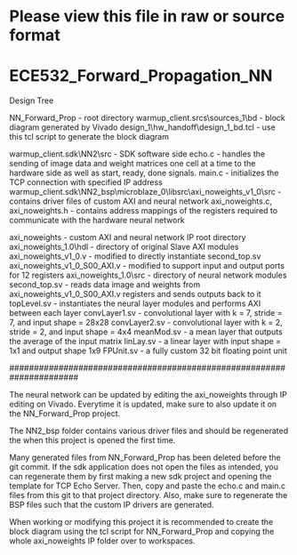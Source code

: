 # Please view this file in raw or source format

# ECE532_Forward_Propagation_NN

Design Tree

NN_Forward_Prop - root directory
  warmup_client.srcs\sources_1\bd - block diagram generated by Vivado
    design_1\hw_handoff\design_1_bd.tcl - use this tcl script to generate the block diagram
    
  warmup_client.sdk\NN2\src - SDK software side
    echo.c - handles the sending of image data and weight matrices one cell at a time to the hardware side as well as start, ready, done signals.
    main.c - initializes the TCP connection with specified IP address
  warmup_client.sdk\NN2_bsp\microblaze_0\libsrc\axi_noweights_v1_0\src - contains driver files of custom AXI and neural network
    axi_noweights.c, axi_noweights.h - contains address mappings of the registers required to communicate with the hardware neural network

axi_noweights - custom AXI and neural network IP root directory
  axi_noweights_1.0\hdl - directory of original Slave AXI modules
    axi_noweights_v1_0.v - modified to directly instantiate second_top.sv
    axi_noweights_v1_0_S00_AXI.v - modified to support input and output ports for 12 registers
  axi_noweights_1.0\src - directory of neural network modules
    second_top.sv - reads data image and weights from axi_noweights_v1_0_S00_AXI.v registers and sends outputs back to it
    topLevel.sv - instantiates the neural layer modules and performs AXI between each layer
    convLayer1.sv - convolutional layer with k = 7, stride = 7, and input shape = 28x28
    convLayer2.sv -  convolutional layer with k = 2, stride = 2, and input shape = 4x4
    meanMod.sv - a mean layer that outputs the average of the input matrix
    linLay.sv - a linear layer with input shape = 1x1 and output shape 1x9
    FPUnit.sv - a fully custom 32 bit floating point unit 



######################################################################

The neural network can be updated by editing the axi_noweights through IP editing on Vivado.
Everytime it is updated, make sure to also update it on the NN_Forward_Prop project.

The NN2_bsp folder contains various driver files and should be regenerated the when this project is opened the first time.

Many generated files from NN_Forward_Prop has been deleted before the git commit.
If the sdk application does not open the files as intended, you can regenerate them by first making a new sdk project and opening the template for TCP Echo Server.
Then, copy and paste the echo.c and main.c files from this git to that project directory.
Also, make sure to regenerate the BSP files such that the custom IP drivers are generated.

When working or modifying this project it is recommended to create the block diagram using the tcl script for NN_Forward_Prop and copying the whole axi_noweights IP folder over to workspaces.

